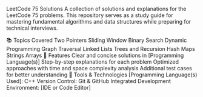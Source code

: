 LeetCode 75 Solutions
A collection of solutions and explanations for the LeetCode 75 problems. This repository serves as a study guide for mastering fundamental algorithms and data structures while preparing for technical interviews.

📚 Topics Covered
Two Pointers
Sliding Window
Binary Search
Dynamic Programming
Graph Traversal
Linked Lists
Trees and Recursion
Hash Maps
Strings
Arrays
🚀 Features
Clear and concise solutions in [Programming Language(s)]
Step-by-step explanations for each problem
Optimized approaches with time and space complexity analysis
Additional test cases for better understanding
🔧 Tools & Technologies
[Programming Language(s) Used]: C++
Version Control: Git & GitHub
Integrated Development Environment: [IDE or Code Editor]
